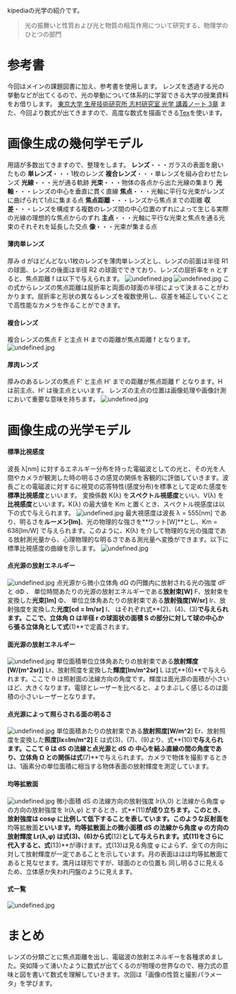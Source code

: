 kipediaの光学の紹介です。
> 光の振舞いと性質および光と物質の相互作用について研究する、物理学のひとつの部門


# 参考書
今回はメインの課題図書に加え、参考書を使用します。
レンズを透過する光の挙動などが出てくるので、光の挙動について体系的に学習できる大学の授業資料をお借りします。
[東京大学 生産技術研究所 志村研究室 光学 講義ノート 3章](http://qopt.iis.u-tokyo.ac.jp/optics/)
また、今回より数式が出てきますので、高度な数式を描画できる[Tex](https://texclip.marutank.net/)を使います。

# 画像生成の幾何学モデル
用語が多数出てきますので、整理をします。
**レンズ**・・・ガラスの表面を磨いたもの
**単レンズ**・・・1枚のレンズ
**複合レンズ**・・・単レンズを組み合わせたレンズ
**光線**・・・光が通る軌跡
**光束**・・・物体の各点から出た光線の集まり
**光軸**・・・レンズの中心を垂直に貫く直線
**焦点**・・・光軸に平行な光束がレンズに曲げられて1点に集まる点
**焦点距離**・・・レンズから焦点までの距離
**収差**・・・レンズを構成する複数のレンズ間の中心位置のずれによって生じる実際の光線の理想的な焦点からのずれ
**主点**・・・光軸に平行な光束と焦点を通る光束のそれそれを延長した交点
**像**・・・光束が集まる点

#### 薄肉単レンズ
厚み d がほどんどない1枚のレンズを薄肉単レンズとし、レンズの前面は半径 R1 の球面、レンズの後面は半径 R2 の球面でできており、レンズの屈折率を n とすると、焦点距離 f は以下で与えられます。
![undefined.jpg](https://s3.qrunch.io/623c2da379f82299d05b12e2eabf7bce.png)
![undefined.jpg](https://s3.qrunch.io/d42db86ffa3e808e0365c27f2c495554.png)
この式からレンズの焦点距離は屈折率と両面の球面の半径によって決まることがわかります。屈折率と形状の異なるレンズを複数使用し、収差を補正していくことで高性能なカメラを作ることができます。

#### 複合レンズ
複合レンズの焦点 F と主点 H までの距離が焦点距離 f となります。
![undefined.jpg](https://s3.qrunch.io/ebcf1af5388328f45cd7e64ddf6d3249.png)

#### 厚肉レンズ
厚みのあるレンズの焦点 F' と主点 H' までの距離が焦点距離 f' となります。H は前主点、H'  は後主点といいます。
レンズの主点の位置は画像処理や画像計測において重要な意味を持ちます。
![undefined.jpg](https://s3.qrunch.io/ae5c76744ff3b025c1b89b65472c875f.png)

# 画像生成の光学モデル
#### 標準比視感度
波長 λ[nm] に対するエネルギー分布を持った電磁波としての光と、その光を人間やカメラが観測した時の明るさの感覚の関係を客観的に評価していきます。波長ごとの電磁波に対するに視覚の応答特性(感度分布)を標準として定めた感度を**標準比視感度**といいます。
変換係数 K(λ) を**スぺクトル視感度**といい、V(λ) を**比視感度**といいます。K(λ) の最大値を Km と置くとき、スぺクトル視感度は以下の式で与えられます。
![undefined.jpg](https://s3.qrunch.io/480f08c5c4b2fcf603889810b9038ed2.png)
最大視感度は波長 λ = 555[nm] であり、明るさを**ルーメン[lm]**、光の物理的な強さを**ワット[W]**とし、Km = 638[lm/W] で与えられます。このように、K(λ) を介して物理的な光の強度である放射測光量から、心理物理的な明るさである測光量へ変換ができます。以下に標準比視感度の曲線を示します。
![undefined.jpg](https://s3.qrunch.io/fcd5d9c567c9daa7f1bcbb4484e7a7b6.png)

#### 点光源の放射エネルギー
![undefined.jpg](https://s3.qrunch.io/8f51d33a1e029e23e8d200d8c1b284fd.png)
点光源から微小立体角 dΩ の円錐内に放射される光の強度 dF と dΦ 、
単位時間あたりの光源の放射エネルギーである**放射束[W]** F、放射束を変換した**光束[lm]** Φ、
単位立体角あたりの放射束である**放射強度[W/sr]** Ir、放射強度を変換した**光度[cd = lm/sr]** I、
はそれぞれ式**(2)、(4)、(3)**で与えられます。ここで、立体角 Ω は半径 r の球面状の面積 S の部分に対して球の中心から張る立体角として式**(1)**で定義されます。

#### 面光源の放射エネルギー
![undefined.jpg](https://s3.qrunch.io/a027bc0f35f863667c6fd6e5de0b31ab.png)
単位面積単位立体角あたりの放射束である**放射輝度[W/(m^2sr)]** Lr、放射照度を変換した**輝度[lm/m^2sr]** L は式**(6)**で与えられます。ここで θ は照射面の法線方向の角度です。輝度は面光源の面積が小さいほど、大きくなります。電球とレーザーを比べると、よりまぶしく感じるのは面積の小さいレーザーとなります。

#### 点光源によって照らされる面の明るさ
![undefined.jpg](https://s3.qrunch.io/55709187482ce46a5f61ac454fbe1720.png)
単位面積あたりの放射束である**放射照度[W/m^2**] Er、放射照度を変換した**照度[lx=lm/m^2]** E は式(3)、(7)、(9)より、式**(10)**で与えられます。ここて θ は dS の法線と点光源と dS の 中心を結ふ直線の間の角度であり、立体角 Ω との関係は式**(7)**で与えられます。カメラで物体を撮影するときは、1画素分の単位面積に相当する物体表面の放射輝度を測定しています。

#### 均等拡散面
![undefined.jpg](https://s3.qrunch.io/bdb77f5e04ebb43bc81f37d51ace636e.png)
微小面積 dS の法線方向の放射強度 Ir(λ,0) と法線から角度 φ の方向の放射強度を Ir(λ,φ) とするとき、式**(11)**が成り立ちます。このとき、放射強度は cosφ に比例して低下することを表しています。このような反射面を**均等拡散面**といいます。均等拡散面上の微小面積 dS の法線から角度 φ の方向の放射輝度 Lr(λ,φ) は式(3)、(6)から式**(12)**として与えられます。式(11)をさらに代入すると、式**(13)**が導けます。式(13)は見る角度 φ によらず、全ての方向に対して放射輝度が一定であることを示しています。月の表面はほほ均等拡散面てあると見なせます。満月は球形ですが、球面のとの位置も
同し明るさに見えるため、立体感か失われ円盤のように見えます。

#### 式一覧
![undefined.jpg](https://s3.qrunch.io/2fa8531682b970b5a233f5f3a9c8161a.png)

# まとめ
レンズの分類ごとに焦点距離を出し、電磁波の放射エネルギーを各種求めました。突如降って湧いたように数式が出てくるのが物理の世界なので、極力式の意味と図を書いて数式を理解していきます。次回は「画像の性質と撮影パラメータ」を学びます。

